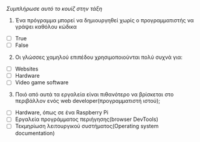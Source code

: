 *Συμπλήρωσε αυτό το κουίζ στην τάξη*

1. Ένα πρόγραμμα μπορεί να δημιουργηθεί χωρίς ο προγραμματιστής να γράψει καθόλου κώδικα

- [ ] True
- [ ] False

2. Οι γλώσσες χαμηλού επιπέδου χρησιμοποιούνται πολύ συχνά για:

- [ ] Websites
- [ ] Hardware
- [ ] Video game software

3. Ποιό από αυτά τα εργαλεία είναι πιθανότερο να βρίσκεται στο περιβάλλον ενός web developer(προγραμματιστή ιστού);

- [ ] Hardware, όπως σε ένα Raspberry Pi
- [ ] Εργαλεία προγράμματος περιήγησης(browser DevTools)
- [ ] Τεκμηρίωση λειτουργικού συστήματος(Operating system documentation)
